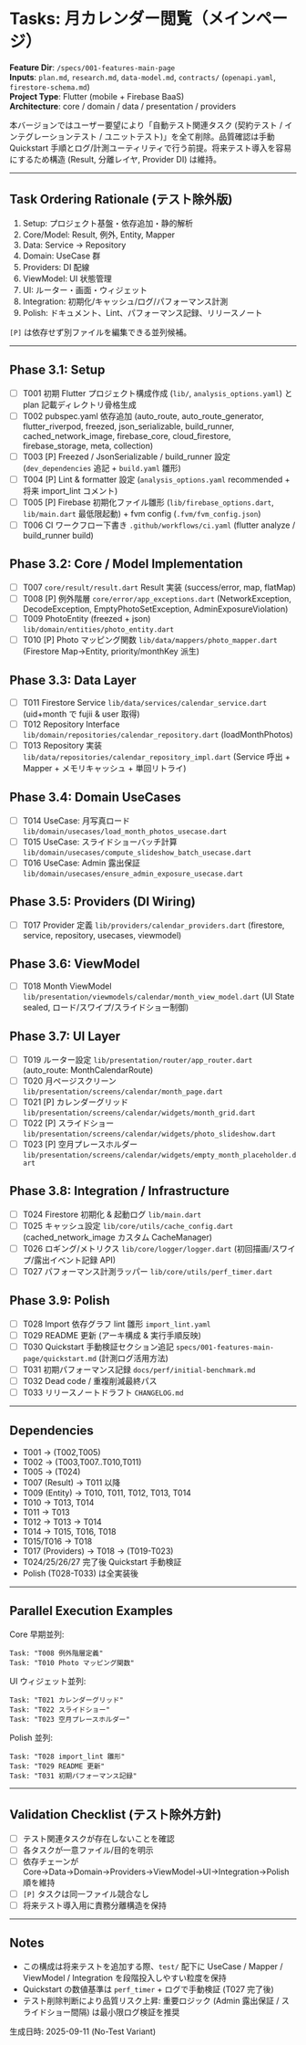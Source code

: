 # Tasks: 月カレンダー閲覧（メインページ）

**Feature Dir**: `/specs/001-features-main-page`  
**Inputs**: `plan.md`, `research.md`, `data-model.md`, `contracts/` (`openapi.yaml`, `firestore-schema.md`)  
**Project Type**: Flutter (mobile + Firebase BaaS)  
**Architecture**: core / domain / data / presentation / providers

本バージョンではユーザー要望により「自動テスト関連タスク (契約テスト / インテグレーションテスト / ユニットテスト)」を全て削除。品質確認は手動 Quickstart 手順とログ/計測ユーティリティで行う前提。将来テスト導入を容易にするため構造 (Result, 分離レイヤ, Provider DI) は維持。

---
## Task Ordering Rationale (テスト除外版)
1. Setup: プロジェクト基盤・依存追加・静的解析
2. Core/Model: Result, 例外, Entity, Mapper
3. Data: Service → Repository
4. Domain: UseCase 群
5. Providers: DI 配線
6. ViewModel: UI 状態管理
7. UI: ルーター・画面・ウィジェット
8. Integration: 初期化/キャッシュ/ログ/パフォーマンス計測
9. Polish: ドキュメント、Lint、パフォーマンス記録、リリースノート

`[P]` は依存せず別ファイルを編集できる並列候補。

---
## Phase 3.1: Setup
- [ ] T001 初期 Flutter プロジェクト構成作成 (`lib/`, `analysis_options.yaml`) と plan 記載ディレクトリ骨格生成
- [ ] T002 pubspec.yaml 依存追加 (auto_route, auto_route_generator, flutter_riverpod, freezed, json_serializable, build_runner, cached_network_image, firebase_core, cloud_firestore, firebase_storage, meta, collection)
- [ ] T003 [P] Freezed / JsonSerializable / build_runner 設定 (`dev_dependencies` 追記 + `build.yaml` 雛形)
- [ ] T004 [P] Lint & formatter 設定 (`analysis_options.yaml` recommended + 将来 import_lint コメント)
- [ ] T005 [P] Firebase 初期化ファイル雛形 (`lib/firebase_options.dart`, `lib/main.dart` 最低限起動) + fvm config (`.fvm/fvm_config.json`)
- [ ] T006 CI ワークフロー下書き `.github/workflows/ci.yaml` (flutter analyze / build_runner build)

## Phase 3.2: Core / Model Implementation
- [ ] T007 `core/result/result.dart` Result<T> 実装 (success/error, map, flatMap)
- [ ] T008 [P] 例外階層 `core/error/app_exceptions.dart` (NetworkException, DecodeException, EmptyPhotoSetException, AdminExposureViolation)
- [ ] T009 PhotoEntity (freezed + json) `lib/domain/entities/photo_entity.dart`
- [ ] T010 [P] Photo マッピング関数 `lib/data/mappers/photo_mapper.dart` (Firestore Map→Entity, priority/monthKey 派生)

## Phase 3.3: Data Layer
- [ ] T011 Firestore Service `lib/data/services/calendar_service.dart` (uid+month で fujii & user 取得)
- [ ] T012 Repository Interface `lib/domain/repositories/calendar_repository.dart` (loadMonthPhotos)
- [ ] T013 Repository 実装 `lib/data/repositories/calendar_repository_impl.dart` (Service 呼出 + Mapper + メモリキャッシュ + 単回リトライ)

## Phase 3.4: Domain UseCases
- [ ] T014 UseCase: 月写真ロード `lib/domain/usecases/load_month_photos_usecase.dart`
- [ ] T015 UseCase: スライドショーバッチ計算 `lib/domain/usecases/compute_slideshow_batch_usecase.dart`
- [ ] T016 UseCase: Admin 露出保証 `lib/domain/usecases/ensure_admin_exposure_usecase.dart`

## Phase 3.5: Providers (DI Wiring)
- [ ] T017 Provider 定義 `lib/providers/calendar_providers.dart` (firestore, service, repository, usecases, viewmodel)

## Phase 3.6: ViewModel
- [ ] T018 Month ViewModel `lib/presentation/viewmodels/calendar/month_view_model.dart` (UI State sealed, ロード/スワイプ/スライドショー制御)

## Phase 3.7: UI Layer
- [ ] T019 ルーター設定 `lib/presentation/router/app_router.dart` (auto_route: MonthCalendarRoute)
- [ ] T020 月ページスクリーン `lib/presentation/screens/calendar/month_page.dart`
- [ ] T021 [P] カレンダーグリッド `lib/presentation/screens/calendar/widgets/month_grid.dart`
- [ ] T022 [P] スライドショー `lib/presentation/screens/calendar/widgets/photo_slideshow.dart`
- [ ] T023 [P] 空月プレースホルダー `lib/presentation/screens/calendar/widgets/empty_month_placeholder.dart`

## Phase 3.8: Integration / Infrastructure
- [ ] T024 Firestore 初期化 & 起動ログ `lib/main.dart`
- [ ] T025 キャッシュ設定 `lib/core/utils/cache_config.dart` (cached_network_image カスタム CacheManager)
- [ ] T026 ロギング/メトリクス `lib/core/logger/logger.dart` (初回描画/スワイプ/露出イベント記録 API)
- [ ] T027 パフォーマンス計測ラッパー `lib/core/utils/perf_timer.dart`

## Phase 3.9: Polish
- [ ] T028 Import 依存グラフ lint 雛形 `import_lint.yaml`
- [ ] T029 README 更新 (アーキ構成 & 実行手順反映)
- [ ] T030 Quickstart 手動検証セクション追記 `specs/001-features-main-page/quickstart.md` (計測ログ活用方法)
- [ ] T031 初期パフォーマンス記録 `docs/perf/initial-benchmark.md`
- [ ] T032 Dead code / 重複削減最終パス
- [ ] T033 リリースノートドラフト `CHANGELOG.md`

---
## Dependencies
- T001 → (T002,T005)
- T002 → (T003,T007..T010,T011)
- T005 → (T024)  
- T007 (Result) → T011 以降
- T009 (Entity) → T010, T011, T012, T013, T014
- T010 → T013, T014
- T011 → T013
- T012 → T013 → T014
- T014 → T015, T016, T018
- T015/T016 → T018
- T017 (Providers) → T018 → (T019-T023)
- T024/25/26/27 完了後 Quickstart 手動検証
- Polish (T028-T033) は全実装後

---
## Parallel Execution Examples
Core 早期並列:
```
Task: "T008 例外階層定義"
Task: "T010 Photo マッピング関数"
```
UI ウィジェット並列:
```
Task: "T021 カレンダーグリッド"
Task: "T022 スライドショー"
Task: "T023 空月プレースホルダー"
```
Polish 並列:
```
Task: "T028 import_lint 雛形"
Task: "T029 README 更新"
Task: "T031 初期パフォーマンス記録"
```

---
## Validation Checklist (テスト除外方針)
- [ ] テスト関連タスクが存在しないことを確認
- [ ] 各タスクが一意ファイル/目的を明示
- [ ] 依存チェーンが Core→Data→Domain→Providers→ViewModel→UI→Integration→Polish 順を維持
- [ ] `[P]` タスクは同一ファイル競合なし
- [ ] 将来テスト導入用に責務分離構造を保持

---
## Notes
- この構成は将来テストを追加する際、`test/` 配下に UseCase / Mapper / ViewModel / Integration を段階投入しやすい粒度を保持
- Quickstart の数値基準は `perf_timer` + ログで手動検証 (T027 完了後)
- テスト削除判断により品質リスク上昇: 重要ロジック (Admin 露出保証 / スライドショー間隔) は最小限ログ検証を推奨

生成日時: 2025-09-11 (No-Test Variant)

